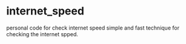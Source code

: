 # internet_speed
personal code for check internet speed
simple and fast technique for checking the internet spped.
